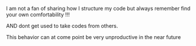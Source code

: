I am not a fan of sharing how I structure my code but always remember find your own comfortability !!!

AND dont get used to take codes from others.

This behavior can at come point be very unproductive in the near future

